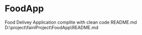 # FoodApp
Food Delivey Application complite with clean code
README.md
D:\project\fainlProject\FoodApp\README.md
